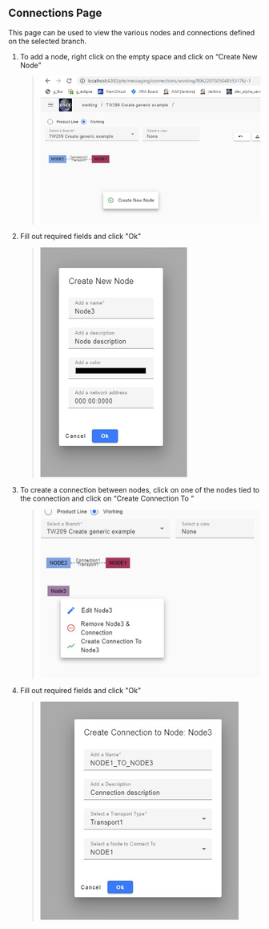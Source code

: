 ## Connections Page

This page can be used to view the various nodes and connections defined on the selected branch.

1. To add a node, right click on the empty space and click on “Create New Node”
   &nbsp;
   > ![connectionspg1](/docs/mim/images/connectionspg1.jpg)
2. Fill out required fields and click "Ok"
   &nbsp;
   > ![connectionspg2](/docs/mim/images/connectionspg2.jpg)
3. To create a connection between nodes, click on one of the nodes tied to the connection and click on “Create Connection To <node>”
   &nbsp;
   > ![connectionspg3](/docs/mim/images/connectionspg3.jpg)
4. Fill out required fields and click "Ok"
   &nbsp;
   > ![connectionspg4](/docs/mim/images/connectionspg4.jpg)
